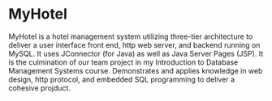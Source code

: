 # MyHotel
MyHotel is a hotel management system utilizing three-tier architecture to deliver a user interface front end, http web server, and backend running on MySQL. It uses JConnector (for Java) as well as Java Server Pages (JSP). It is the culmination of our team project in my Introduction to Database Management Systems course. Demonstrates and applies knowledge in web design, http protocol, and embedded SQL programming to deliver a cohesive projduct.
